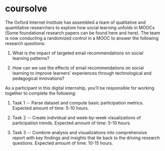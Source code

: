 # coursolve
The Oxford Internet Institute has assembled a team of qualitative and quantitative researchers to explore how social learning unfolds in MOOCs (Some foundational research papers can be found here and here). The team is now conducting a randomized control in a MOOC to answer the following research questions: 

1. What is the impact of targeted email recommendations on social learning patterns?

2. How can we use the effects of email recommendations on social learning to improve learners' experiences through technological and pedagogical innovations?

As a participant in this digital internship, you'll be responsible for working together to complete the following:

1. Task 1 -- Parse dataset and compute basic participation metrics.  Expected amount of time: 5-10 hours.  

2. Task 2 -- Create individual and week-by-week visualizations of participation trends. Expected amount of time: 5-10 hours. 

3. Task 3 -- Combine analysis and visualizations into comprehensive report with key findings and insights that tie back to the driving research questions.  Expected amount of time: 10-15 hours.  
